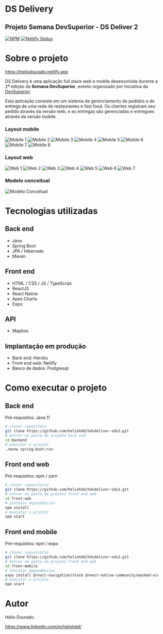 # DS Delivery 
## Projeto Semana DevSuperior - DS Deliver 2

[![NPM](https://img.shields.io/npm/l/react)](https://github.com/heliohdd/hdsdeliver-sds2/blob/main/LICENSE) 
[![Netlify Status](https://api.netlify.com/api/v1/badges/aec2d68f-8264-40f1-aaaf-499abfc5d7dd/deploy-status)](https://app.netlify.com/sites/heliodourado/deploys) 

# Sobre o projeto
https://heliodourado.netlify.app

DS Delivery é uma aplicação full stack web e mobile desenvolvida durante a 2ª edição da **Semana DevSuperior**,
evento organizado por iniciativa da [DevSuperior](https://devsuperior.com "Site da DevSuperior").

Esta aplicação consiste em um sistema de gerenciamento de pedidos e de entrega de uma rede de restaurantes e fast food.
Os clientes registram seu pedido através da versão web,  e as entregas são gerenciadas e entregues através da versão mobile.

### Layout mobile
![Mobile 1](https://github.com/heliohdd/assets/blob/main/raw/main/sds2/mobile1.png)
![Mobile 2](https://github.com/heliohdd/assets/blob/main/raw/main/sds2/mobile2.png)
![Mobile 3](https://github.com/heliohdd/assets/blob/main/raw/main/sds2/mobile3.png)
![Mobile 4](https://github.com/heliohdd/assets/blob/main/raw/main/sds2/mobile5.png)
![Mobile 5](https://github.com/heliohdd/assets/blob/main/raw/main/sds2/mobile7.png)
![Mobile 6](https://github.com/heliohdd/assets/blob/main/raw/main/sds2/mobile8.png)
![Mobile 7](https://github.com/heliohdd/assets/blob/main/raw/main/sds2/mobile9.png)
![Mobile 8](https://github.com/heliohdd/assets/blob/main/raw/main/sds2/mobile10.png)


### Layout web
![Web 1](https://github.com/heliohdd/assets/blob/main/raw/main/sds2/web1.png)
![Web 2](https://github.com/heliohdd/assets/blob/main/raw/main/sds2/web2.png)
![Web 3](https://github.com/heliohdd/assets/blob/main/raw/main/sds2/web3.png)
![Web 4](https://github.com/heliohdd/assets/blob/main/raw/main/sds2/web4.png)
![Web 5](https://github.com/heliohdd/assets/blob/main/raw/main/sds2/web5.png)
![Web 6](https://github.com/heliohdd/assets/blob/main/raw/main/sds2/web6.png)
![Web 7](https://github.com/heliohdd/assets/blob/main/raw/main/sds2/web7.png)

### Modelo conceitual
![Modelo Conceitual](https://github.com/heliohdd/assets/blob/main/raw/main/sds2/modelo-conceitual.png)

# Tecnologias utilizadas
## Back end
- Java
- Spring Boot
- JPA / Hibernate
- Maven
## Front end
- HTML / CSS / JS / TypeScript
- ReactJS
- React Native
- Apex Charts
- Expo
## API
- Mapbox
## Implantação em produção
- Back end: Heroku
- Front end web: Netlify
- Banco de dados: Postgresql

# Como executar o projeto

## Back end
Pré-requisitos: Java 11

```bash
# clonar repositóio
git clone https://github.com/heliohdd/hdsdeliver-sds2.git
# entrar na pasta do projeto back end
cd backend
# executar o projeto
./mvnw spring-boot:run
```

## Front end web
Pré-requisitos: npm / yarn

```bash
# clonar repositório
git clone https://github.com/heliohdd/hdsdeliver-sds2.git
# entrar na pasta do projeto front end web
cd front-web
# instalar dependências
npm install
# executar o projeto
npm start
```
## Front end mobile
Pré-requisitos: npm / expo

```bash
# clonar repositório
git clone https://github.com/heliohdd/hdsdeliver-sds2.git
# entrar na pasta do projeto front end web
cd front-mobile
# instalar dependências
expo install @react-navigation/stack @react-native-community/masked-view react-native-screens react-native-gesture-handler @react-navigation/native expo-app-loading @expo-google-fonts/open-sans expo-font
# executar o projeto
npm start
```

# Autor
Hélio Dourado

https://www.linkedin.com/in/heliohdd/
